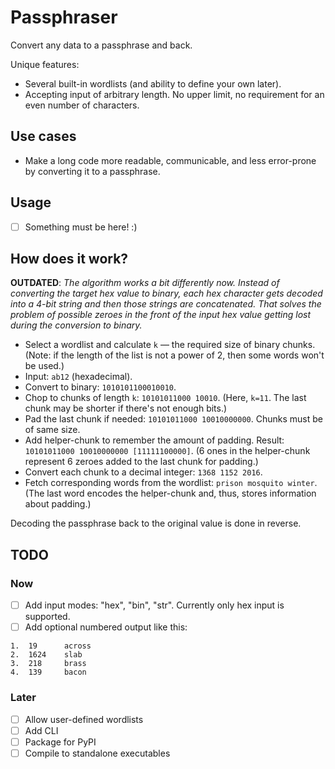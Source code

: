 # Passphraser

Convert any data to a passphrase and back.

Unique features:
- Several built-in wordlists (and ability to define your own later).
- Accepting input of arbitrary length. No upper limit, no requirement for an even number of characters.

## Use cases

- Make a long code more readable, communicable, and less error-prone by converting it to a passphrase.

## Usage

- [ ] Something must be here! :)


## How does it work?

**OUTDATED**: *The algorithm works a bit differently now. Instead of converting the target hex value to binary, each hex character gets decoded into a 4-bit string and then those strings are concatenated. That solves the problem of possible zeroes in the front of the input hex value getting lost during the conversion to binary.*

- Select a wordlist and calculate `k` — the required size of binary chunks. (Note: if the length of the list is not a power of 2, then some words won't be used.)
- Input: `ab12` (hexadecimal).
- Convert to binary: `1010101100010010`.
- Chop to chunks of length `k`: `10101011000 10010`. (Here, `k=11`. The last chunk may be shorter if there's not enough bits.)
- Pad the last chunk if needed: `10101011000 10010000000`. Chunks must be of same size.
- Add helper-chunk to remember the amount of padding. Result: `10101011000 10010000000 [11111100000]`. (6 ones in the helper-chunk represent 6 zeroes added to the last chunk for padding.)
- Convert each chunk to a decimal integer: `1368 1152 2016`.
- Fetch corresponding words from the wordlist: `prison mosquito winter`. (The last word encodes the helper-chunk and, thus, stores information about padding.)

Decoding the passphrase back to the original value is done in reverse.


## TODO
### Now

- [ ] Add input modes: "hex", "bin", "str". Currently only hex input is supported.
- [ ] Add optional numbered output like this:
```
1.  19      across
2.  1624    slab
3.  218     brass
4.  139     bacon
```

### Later
- [ ] Allow user-defined wordlists
- [ ] Add CLI
- [ ] Package for PyPI
- [ ] Compile to standalone executables
